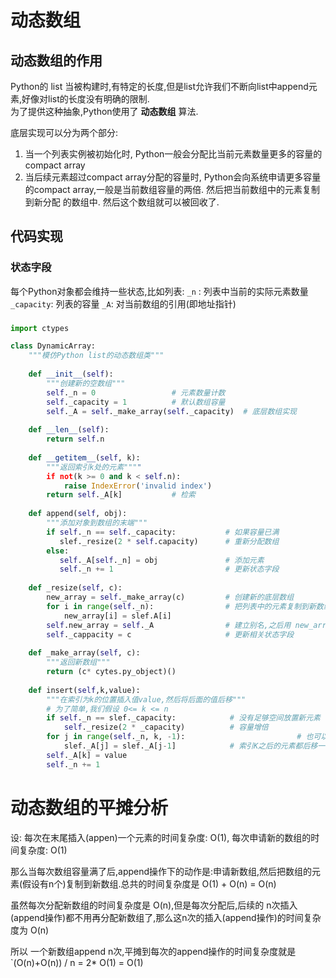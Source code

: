 # 动态数组
## 动态数组的作用
Python的 list 当被构建时,有特定的长度,但是list允许我们不断向list中append元素,好像对list的长度没有明确的限制.  
为了提供这种抽象,Python使用了 **动态数组** 算法.

底层实现可以分为两个部分:
1. 当一个列表实例被初始化时, Python一般会分配比当前元素数量更多的容量的compact array
2. 当后续元素超过compact array分配的容量时, Python会向系统申请更多容量的compact array,一般是当前数组容量的两倍. 然后把当前数组中的元素复制到新分配
的数组中. 然后这个数组就可以被回收了.

## 代码实现
### 状态字段
每个Python对象都会维持一些状态,比如列表:
`_n` : 列表中当前的实际元素数量
`_capacity`: 列表的容量
`_A`: 对当前数组的引用(即地址指针)
###
```python
import ctypes

class DynamicArray:
    """模仿Python list的动态数组类"""
    
    def __init__(self):
        """创建新的空数组"""
        self._n = 0                 # 元素数量计数
        self._capacity = 1          # 默认数组容量
        self._A = self._make_array(self._capacity)  # 底层数组实现
        
    def __len__(self):
        return self.n
     
    def __getitem__(self, k):
        """返回索引k处的元素""""
        if not(k >= 0 and k < self.n):
            raise IndexError('invalid index')
        return self._A[k]           # 检索
        
    def append(self, obj):
        """添加对象到数组的末端"""
        if self._n == self._capacity:           # 如果容量已满
           slef._resize(2 * self.capacity)      # 重新分配数组
        else:
           self._A[self._n] = obj               # 添加元素
           self._n += 1                         # 更新状态字段
    
    def _resize(self, c):
        new_array = self._make_array(c)         # 创建新的底层数组
        for i in range(self._n):                # 把列表中的元素复制到新数组中
            new_array[i] = slef.A[i]
        self.new_array = self._A                # 建立别名,之后用 new_array来支持列表
        self._cappacity = c                     # 更新相关状态字段
        
    def _make_array(self, c):
        """返回新数组"""
        return (c* cytes.py_object)()
        
    def insert(self,k,value):
        """在索引为k的位置插入值value,然后将后面的值后移"""
        # 为了简单,我们假设 0<= k <= n
        if self._n == slef._capacity:            # 没有足够空间放置新元素
            self._resize(2 * _capacity)          # 容量增倍
        for j in range(self._n, k, -1):                         # 也可以写作     for j in range(k, self._n): 
            slef._A[j] = slef._A[j-1]            # 索引K之后的元素都后移一位            self._A[j+1] = self._A[j]
        self._A[k] = value
        self._n += 1
  ```

# 动态数组的平摊分析
设:
每次在末尾插入(appen)一个元素的时间复杂度: O(1), 
每次申请新的数组的时间复杂度: O(1)

那么当每次数组容量满了后,append操作下的动作是:申请新数组,然后把数组的元素(假设有n个)复制到新数组.总共的时间复杂度是 O(1) + O(n) = O(n)

虽然每次分配新数组的时间复杂度是 O(n),但是每次分配后,后续的 n次插入(append操作)都不用再分配新数组了,那么这n次的插入(append操作)的时间复杂度为 O(n)

所以 一个新数组append n次,平摊到每次的append操作的时间复杂度就是 `(O(n)+O(n)) / n = 2* O(1) = O(1)




